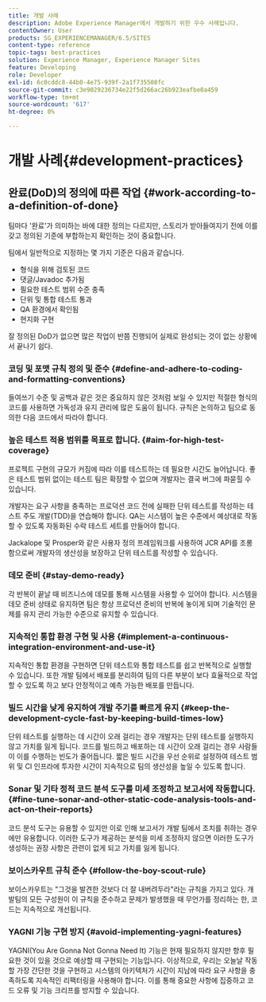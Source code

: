```yaml
---
title: 개발 사례
description: Adobe Experience Manager에서 개발하기 위한 우수 사례입니다.
contentOwner: User
products: SG_EXPERIENCEMANAGER/6.5/SITES
content-type: reference
topic-tags: best-practices
solution: Experience Manager, Experience Manager Sites
feature: Developing
role: Developer
exl-id: 6c0cddc8-44b0-4e75-939f-2a1f735508fc
source-git-commit: c3e9029236734e22f5d266ac26b923eafbe0a459
workflow-type: tm+mt
source-wordcount: '617'
ht-degree: 0%

---
```


# 개발 사례{#development-practices}

## 완료(DoD)의 정의에 따른 작업 {#work-according-to-a-definition-of-done}

팀마다 &#39;완료&#39;가 의미하는 바에 대한 정의는 다르지만, 스토리가 받아들여지기 전에 이를 갖고 정의된 기준에 부합하는지 확인하는 것이 중요합니다.

팀에서 일반적으로 지정하는 몇 가지 기준은 다음과 같습니다.

* 형식을 위해 검토된 코드
* 댓글/Javadoc 추가됨
* 필요한 테스트 범위 수준 충족
* 단위 및 통합 테스트 통과
* QA 환경에서 확인됨
* 현지화 구현

잘 정의된 DoD가 없으면 많은 작업이 반쯤 진행되어 실제로 완성되는 것이 없는 상황에서 끝나기 쉽다.

### 코딩 및 포맷 규칙 정의 및 준수 {#define-and-adhere-to-coding-and-formatting-conventions}

들여쓰기 수준 및 공백과 같은 것은 중요하지 않은 것처럼 보일 수 있지만 적절한 형식의 코드를 사용하면 가독성과 유지 관리에 많은 도움이 됩니다. 규칙은 논의하고 팀으로 동의한 다음 코드에서 따라야 합니다.

### 높은 테스트 적용 범위를 목표로 합니다.  {#aim-for-high-test-coverage}

프로젝트 구현의 규모가 커짐에 따라 이를 테스트하는 데 필요한 시간도 늘어납니다. 좋은 테스트 범위 없이는 테스트 팀은 확장할 수 없으며 개발자는 결국 버그에 파묻힐 수 있습니다.

개발자는 요구 사항을 충족하는 프로덕션 코드 전에 실패한 단위 테스트를 작성하는 테스트 주도 개발(TDD)을 연습해야 합니다. QA는 시스템이 높은 수준에서 예상대로 작동할 수 있도록 자동화된 수락 테스트 세트를 만들어야 합니다.

Jackalope 및 Prosper와 같은 사용자 정의 프레임워크를 사용하여 JCR API를 조롱함으로써 개발자의 생산성을 보장하고 단위 테스트를 작성할 수 있습니다.

### 데모 준비 {#stay-demo-ready}

각 반복이 끝날 때 비즈니스에 데모를 통해 시스템을 사용할 수 있어야 합니다. 시스템을 데모 준비 상태로 유지하면 팀은 항상 프로덕션 준비의 반복에 놓이게 되며 기술적인 문제를 유지 관리 가능한 수준으로 유지할 수 있습니다.

### 지속적인 통합 환경 구현 및 사용 {#implement-a-continuous-integration-environment-and-use-it}

지속적인 통합 환경을 구현하면 단위 테스트와 통합 테스트를 쉽고 반복적으로 실행할 수 있습니다. 또한 개발 팀에서 배포를 분리하여 팀의 다른 부분이 보다 효율적으로 작업할 수 있도록 하고 보다 안정적이고 예측 가능한 배포를 만듭니다.

### 빌드 시간을 낮게 유지하여 개발 주기를 빠르게 유지 {#keep-the-development-cycle-fast-by-keeping-build-times-low}

단위 테스트를 실행하는 데 시간이 오래 걸리는 경우 개발자는 단위 테스트를 실행하지 않고 가치를 잃게 됩니다. 코드를 빌드하고 배포하는 데 시간이 오래 걸리는 경우 사람들이 이를 수행하는 빈도가 줄어듭니다. 짧은 빌드 시간을 우선 순위로 설정하여 테스트 범위 및 CI 인프라에 투자한 시간이 지속적으로 팀의 생산성을 높일 수 있도록 합니다.

### Sonar 및 기타 정적 코드 분석 도구를 미세 조정하고 보고서에 작동합니다. {#fine-tune-sonar-and-other-static-code-analysis-tools-and-act-on-their-reports}

코드 분석 도구는 유용할 수 있지만 이로 인해 보고서가 개발 팀에서 조치를 취하는 경우에만 유용합니다. 이러한 도구가 제공하는 분석을 미세 조정하지 않으면 이러한 도구가 생성하는 권장 사항은 관련이 없게 되고 가치를 잃게 됩니다.

### 보이스카우트 규칙 준수 {#follow-the-boy-scout-rule}

보이스카우트는 &quot;그것을 발견한 것보다 더 잘 내버려두라&quot;라는 규칙을 가지고 있다. 개발팀의 모든 구성원이 이 규칙을 준수하고 문제가 발생했을 때 무언가를 정리하는 한, 코드는 지속적으로 개선됩니다.

### YAGNI 기능 구현 방지 {#avoid-implementing-yagni-features}

YAGNI(You Are Gonna Not Gonna Need It) 기능은 현재 필요하지 않지만 향후 필요한 것이 있을 것으로 예상할 때 구현되는 기능입니다. 이상적으로, 우리는 오늘날 작동할 가장 간단한 것을 구현하고 시스템의 아키텍처가 시간이 지남에 따라 요구 사항을 충족하도록 지속적인 리팩터링을 사용해야 합니다. 이를 통해 중요한 사항에 집중하고 코드 오류 및 기능 크리프를 방지할 수 있습니다.

